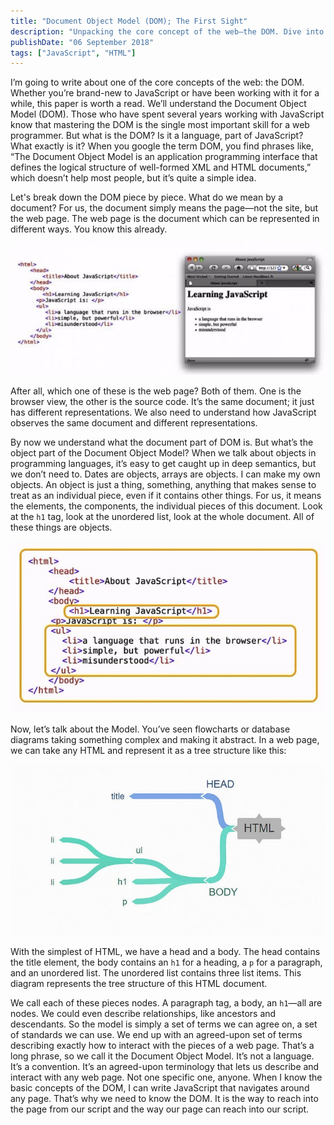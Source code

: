 ```yaml
---
title: "Document Object Model (DOM); The First Sight"
description: "Unpacking the core concept of the web—the DOM. Dive into how JavaScript interacts with HTML, making it a crucial skill for web developers."
publishDate: "06 September 2018"
tags: ["JavaScript", "HTML"]
---
```


I’m going to write about one of the core concepts of the web: the DOM. Whether you’re brand-new to JavaScript or have been working with it for a while, this paper is worth a read. We’ll understand the Document Object Model (DOM). Those who have spent several years working with JavaScript know that mastering the DOM is the single most important skill for a web programmer. But what is the DOM? Is it a language, part of JavaScript? What exactly is it? When you google the term DOM, you find phrases like, “The Document Object Model is an application programming interface that defines the logical structure of well-formed XML and HTML documents,” which doesn’t help most people, but it’s quite a simple idea.

Let's break down the DOM piece by piece. What do we mean by a document? For us, the document simply means the page—not the site, but the web page. The web page is the document which can be represented in different ways. You know this already.

![Rendered DOM](./01.jpg)

After all, which one of these is the web page? Both of them. One is the browser view, the other is the source code. It’s the same document; it just has different representations. We also need to understand how JavaScript observes the same document and different representations.

By now we understand what the document part of DOM is. But what’s the object part of the Document Object Model? When we talk about objects in programming languages, it’s easy to get caught up in deep semantics, but we don’t need to. Dates are objects, arrays are objects. I can make my own objects. An object is just a thing, something, anything that makes sense to treat as an individual piece, even if it contains other things. For us, it means the elements, the components, the individual pieces of this document. Look at the `h1` tag, look at the unordered list, look at the whole document. All of these things are objects.

![Objects](./02.jpg)

Now, let’s talk about the Model. You’ve seen flowcharts or database diagrams taking something complex and making it abstract. In a web page, we can take any HTML and represent it as a tree structure like this:

![HTML Structure](./03.jpg)

With the simplest of HTML, we have a head and a body. The head contains the title element, the body contains an `h1` for a heading, a `p` for a paragraph, and an unordered list. The unordered list contains three list items. This diagram represents the tree structure of this HTML document.

We call each of these pieces nodes. A paragraph tag, a body, an `h1`—all are nodes. We could even describe relationships, like ancestors and descendants. So the model is simply a set of terms we can agree on, a set of standards we can use. We end up with an agreed-upon set of terms describing exactly how to interact with the pieces of a web page. That’s a long phrase, so we call it the Document Object Model. It’s not a language. It’s a convention. It’s an agreed-upon terminology that lets us describe and interact with any web page. Not one specific one, anyone. When I know the basic concepts of the DOM, I can write JavaScript that navigates around any page. That’s why we need to know the DOM. It is the way to reach into the page from our script and the way our page can reach into our script.
